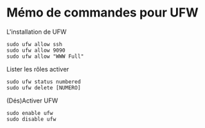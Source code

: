 # Mémo de commandes pour UFW

L'installation de UFW

```
sudo ufw allow ssh
sudo ufw allow 9090
sudo ufw allow "WWW Full"
```

Lister les rôles activer

```
sudo ufw status numbered
sudo ufw delete [NUMERO]
```

(Dés)Activer UFW

```
sudo enable ufw
sudo disable ufw
```